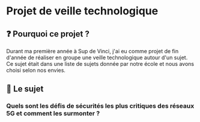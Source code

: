 # Projet de veille technologique 
## :question: Pourquoi ce projet ?  
Durant ma première année à Sup de Vinci, j'ai eu comme projet de fin d'année de réaliser en groupe une veille technologique autour d'un sujet. Ce sujet était dans une liste de sujets donnée par notre école et nous avons choisi selon nos envies.  
## :bookmark_tabs: Le sujet 
### **Quels sont les défis de sécurités les plus critiques des réseaux 5G et comment les surmonter ?**
